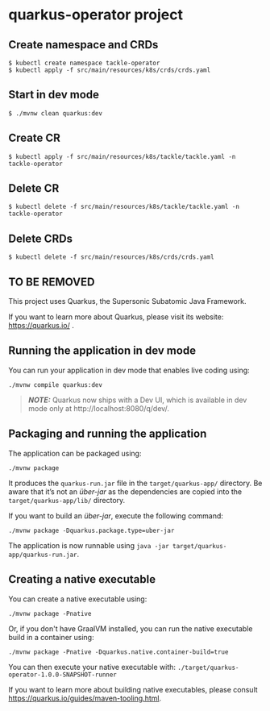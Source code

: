 # quarkus-operator project

## Create namespace and CRDs
```shell
$ kubectl create namespace tackle-operator
$ kubectl apply -f src/main/resources/k8s/crds/crds.yaml
```

## Start in dev mode
```shell
$ ./mvnw clean quarkus:dev
```

## Create CR
```shell
$ kubectl apply -f src/main/resources/k8s/tackle/tackle.yaml -n tackle-operator
```

## Delete CR
```shell
$ kubectl delete -f src/main/resources/k8s/tackle/tackle.yaml -n tackle-operator
```

## Delete CRDs
```shell
$ kubectl delete -f src/main/resources/k8s/crds/crds.yaml
```

## TO BE REMOVED

This project uses Quarkus, the Supersonic Subatomic Java Framework.

If you want to learn more about Quarkus, please visit its website: https://quarkus.io/ .

## Running the application in dev mode

You can run your application in dev mode that enables live coding using:
```shell script
./mvnw compile quarkus:dev
```

> **_NOTE:_**  Quarkus now ships with a Dev UI, which is available in dev mode only at http://localhost:8080/q/dev/.

## Packaging and running the application

The application can be packaged using:
```shell script
./mvnw package
```
It produces the `quarkus-run.jar` file in the `target/quarkus-app/` directory.
Be aware that it’s not an _über-jar_ as the dependencies are copied into the `target/quarkus-app/lib/` directory.

If you want to build an _über-jar_, execute the following command:
```shell script
./mvnw package -Dquarkus.package.type=uber-jar
```

The application is now runnable using `java -jar target/quarkus-app/quarkus-run.jar`.

## Creating a native executable

You can create a native executable using: 
```shell script
./mvnw package -Pnative
```

Or, if you don't have GraalVM installed, you can run the native executable build in a container using: 
```shell script
./mvnw package -Pnative -Dquarkus.native.container-build=true
```

You can then execute your native executable with: `./target/quarkus-operator-1.0.0-SNAPSHOT-runner`

If you want to learn more about building native executables, please consult https://quarkus.io/guides/maven-tooling.html.

